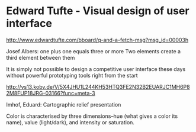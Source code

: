 # Edward Tufte - Visual design of user interface
http://www.edwardtufte.com/bboard/q-and-a-fetch-msg?msg_id=00003h

Josef Albers: one plus one equals three or more
Two elements create a third element between them

It is simply not possible to design a competitive user interface these days without powerful prototyping tools right from the start

http://vs13.kobv.de/V/5X4JHU1L244KH53HTQ3FE2N32B2EUARJC1MH6P82M8FUP18JRG-03166?func=meta-3

Imhof, Eduard: Cartographic relief presentation

Color is characterised by three dimensions–hue (what gives a color its name), value (light/dark), and intensity or saturation.